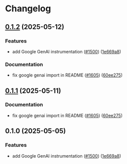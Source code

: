 # Changelog

## [0.1.2](https://github.com/caroger/openinference/compare/python-openinference-instrumentation-google-genai-v0.1.1...python-openinference-instrumentation-google-genai-v0.1.2) (2025-05-12)


### Features

* add Google GenAI instrumentation ([#1500](https://github.com/caroger/openinference/issues/1500)) ([1e669a8](https://github.com/caroger/openinference/commit/1e669a8af18bdfd8a0f92f716b49a7f6c105952a))


### Documentation

* fix google genai import in README ([#1605](https://github.com/caroger/openinference/issues/1605)) ([60ee275](https://github.com/caroger/openinference/commit/60ee2755fa99a68debbe5e9d84c25b92e99c5e31))

## [0.1.1](https://github.com/Arize-ai/openinference/compare/python-openinference-instrumentation-google-genai-v0.1.0...python-openinference-instrumentation-google-genai-v0.1.1) (2025-05-11)


### Documentation

* fix google genai import in README ([#1605](https://github.com/Arize-ai/openinference/issues/1605)) ([60ee275](https://github.com/Arize-ai/openinference/commit/60ee2755fa99a68debbe5e9d84c25b92e99c5e31))

## 0.1.0 (2025-05-05)


### Features

* add Google GenAI instrumentation ([#1500](https://github.com/Arize-ai/openinference/issues/1500)) ([1e669a8](https://github.com/Arize-ai/openinference/commit/1e669a8af18bdfd8a0f92f716b49a7f6c105952a))
